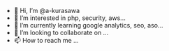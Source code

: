 - 👋 Hi, I’m @a-kurasawa
- 👀 I’m interested in php, security, aws...
- 🌱 I’m currently learning google analytics, seo, aso...
- 💞️ I’m looking to collaborate on ...
- 📫 How to reach me ...

<!---
a-kurasawa/a-kurasawa is a ✨ special ✨ repository because its `README.md` (this file) appears on your GitHub profile.
You can click the Preview link to take a look at your changes.
--->
